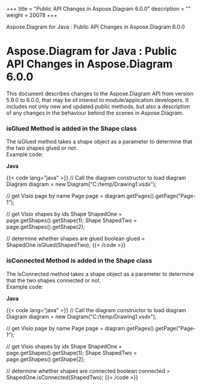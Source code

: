 +++
title = "Public API Changes in Aspose.Diagram 6.0.0" 
description = "" 
weight = 20078 
+++

Aspose.Diagram for Java : Public API Changes in Aspose.Diagram 6.0.0  

# Aspose.Diagram for Java : Public API Changes in Aspose.Diagram 6.0.0


This document describes changes to the Aspose.Diagram API from version 5.9.0 to 6.0.0, that may be of interest to module/application developers. It includes not only new and updated public methods, but also a description of any changes in the behaviour behind the scenes in Aspose.Diagram. 

### isGlued Method is added in the Shape class

The isGlued method takes a shape object as a parameter to determine that the two shapes glued or not.   
Example code:

**Java**

{{< code lang="java" >}}
// Call the diagram constructor to load diagram
Diagram diagram = new Diagram("C:/temp/Drawing1.vsdx");

// get Visio page by name
Page page = diagram.getPages().getPage("Page-1");

// get Visio shapes by ids
Shape ShapedOne = page.getShapes().getShape(1);
Shape ShapedTwo = page.getShapes().getShape(2);

// determine whether shapes are glued
boolean glued = ShapedOne.isGlued(ShapedTwo);
{{< /code >}}

### isConnected Method is added in the Shape class

The isConnected method takes a shape object as a parameter to determine that the two shapes connected or not.  
Example code:

**Java**

{{< code lang="java" >}}
// Call the diagram constructor to load diagram
Diagram diagram = new Diagram("C:/temp/Drawing1.vsdx");

// get Visio page by name
Page page = diagram.getPages().getPage("Page-1");

// get Visio shapes by ids
Shape ShapedOne = page.getShapes().getShape(1);
Shape ShapedTwo = page.getShapes().getShape(2);

// determine whether shapes are connected
boolean connected = ShapedOne.isConnected(ShapedTwo);
{{< /code >}}

